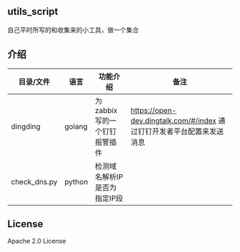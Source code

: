 ## utils_script

自己平时所写的和收集来的小工具，做一个集合

## 介绍
目录/文件                    | 语言       | 功能介绍                    |  备注  |
----------------------|---------|-------------------------|------------|
dingding              | golang       | 为zabbix写的一个钉钉报警插件 | https://open-dev.dingtalk.com/#/index 通过钉钉开发者平台配置来发送消息|
check_dns.py        | python       | 检测域名解析IP是否为指定IP段 | |



## License

Apache 2.0 License
